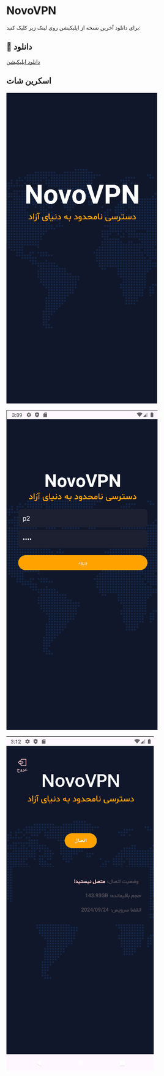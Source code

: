 # NovoVPN

برای دانلود آخرین نسخه از اپلیکیشن روی لینک زیر کلیک کنید:
## 🔗 دانلود
[دانلود اپلیکیشن](https://github.com/ApadanaDeveloper/novovpn/releases/download/Application/NovoVPN.apk)
## اسکرین شات

![App Screenshot](https://github.com/ApadanaDeveloper/novovpn/blob/main/Screenshot%202024-08-28%20140840.png?raw=true)

![App Screenshot](https://github.com/ApadanaDeveloper/novovpn/blob/main/Screenshot%202024-08-28%20140905.png?raw=true)

![App Screenshot](https://github.com/ApadanaDeveloper/novovpn/blob/main/Screenshot%202024-08-28%20141216.png?raw=true)
